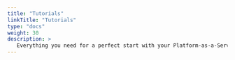 ```yaml
---
title: "Tutorials"
linkTitle: "Tutorials"
type: "docs"
weight: 30
description: >
   Everything you need for a perfect start with your Platform-as-a-Service - Harbor
---
```

